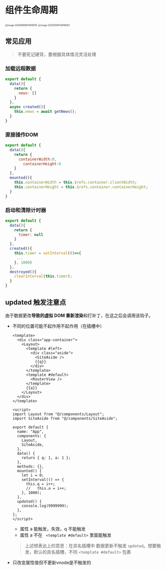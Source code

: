 # 组件生命周期

<img src="https://qwq9527.gitee.io/resource/imgs/20200908051939.png" alt="image-20200908051939745" style="zoom:50%;" />

<img src="https://qwq9527.gitee.io/resource/imgs/20201206132819.png" alt="image-20201206132819263" style="zoom:50%;" />

## 常见应用

> 不要死记硬背，要根据具体情况灵活处理

### 加载远程数据

```js
export default {
  data(){
    return {
      news: []
    }
  },
  async created(){
    this.news = await getNews();
  }
}
```

### 直接操作DOM

```js
export default {
  data(){
    return {
      containerWidth:0,
    	containerHeight:0
    }
  },
  mounted(){
    this.containerWidth = this.$refs.container.clientWidth;
    this.containerHeight = this.$refs.container.containerHeight;
  }
}
```

### 启动和清除计时器

```js
export default {
  data(){
    return {
      timer: null
    }
  },
  created(){
    this.timer = setInterval(()=>{
     ... 
    }, 1000)
  },
  destroyed(){
    clearInterval(this.timer);               
  }
}
```

## updated 触发注意点

由于数据更改**导致的虚拟 DOM 重新渲染**和打补丁，在这之后会调用该钩子。



+ 不同的位置可能不起作用不起作用（在插槽中）

  ```vue
  <template>
    <div class="app-container">
      <Layout>
        <template #left>
          <div class="aside">
            <SiteAside />
            {{q}}
          </div>
        </template>
        <template #default>
          <RouterView />
        </template>
        {{a}}
      </Layout>
    </div>
  </template>
  
  <script>
  import Layout from "@/components/Layout";
  import SiteAside from "@/components/SiteAside";
  
  export default {
    name: "App",
    components: {
      Layout,
      SiteAside,
    },
    data() {
      return { q: 1, a: 1 };
    },
    methods: {},
    mounted() {
      let i = 0;
      setInterval(() => {
        this.q = i++;
        //   this.a = i++;
      }, 1000);
    },
    updated() {
      console.log(9999999);
    },
  };
  </script>
  ```

  + 属性 a 能触发，失效，q 不能触发
  + 属性 a 不在 ` <template #default>` 里面能触发

  > 上述想表达上的意思：在具名插槽中 数据更新不触发 `updated`。想要触发，默认的具名插槽，不同 `<template #default>` 包裹

+ 只改变属性值但不更新vnode是不触发的
